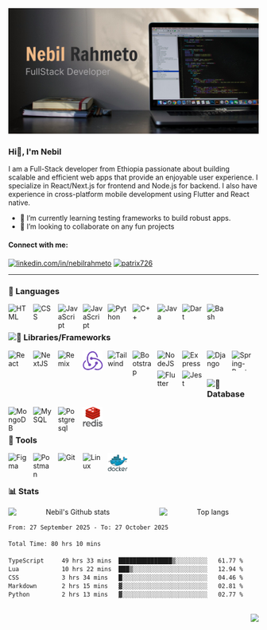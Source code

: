 

<img src="./ReadMe-Header.png">

### Hi👋, I'm Nebil
I am a Full-Stack developer from Ethiopia passionate about building scalable and efficient web apps that provide an enjoyable user experience. I specialize in React/Next.js for frontend and Node.js for backend. I also have experience in cross-platform mobile development using Flutter and React native.
- 🌱 I’m currently learning testing frameworks to build robust apps.
- 👯 I’m looking to collaborate on any fun projects
#### Connect with me:
<p align="left">  
<a href="https://linkedin.com/in/nebilrahmeto" target="blank"><img align="center" src="https://raw.githubusercontent.com/rahuldkjain/github-profile-readme-generator/master/src/images/icons/Social/linked-in-alt.svg" alt="linkedin.com/in/nebilrahmeto" height="30" width="40" /></a>  
<a href="https://www.leetcode.com/patrix726" target="blank"><img align="center" src="https://raw.githubusercontent.com/rahuldkjain/github-profile-readme-generator/master/src/images/icons/Social/leet-code.svg" alt="patrix726" height="30" width="40" /></a>  
</p>

---

### 🧰 Languages

<p align="left">
<img align="left" alt="HTML" width="40px" style="padding-right:10px;" src="https://cdn.jsdelivr.net/gh/devicons/devicon/icons/html5/html5-plain.svg" />
<img align="left" alt="CSS" width="40px" style="padding-right:10px;" src="https://cdn.jsdelivr.net/gh/devicons/devicon/icons/css3/css3-plain.svg" />
<img align="left" alt="JavaScript" width="40px" style="padding-right:10px;" src="https://cdn.jsdelivr.net/gh/devicons/devicon/icons/javascript/javascript-plain.svg" />
<img align="left" alt="JavaScript" width="40px" style="padding-right:10px;" src="https://cdn.jsdelivr.net/gh/devicons/devicon@latest/icons/typescript/typescript-original.svg" />
<img align="left" alt="Python" width="40px" style="padding-right:10px;" src="https://cdn.jsdelivr.net/gh/devicons/devicon/icons/python/python-plain.svg" />
<img align="left" alt="C++" width="40px" style="padding-right:10px;" src="https://cdn.jsdelivr.net/gh/devicons/devicon@latest/icons/cplusplus/cplusplus-original.svg" />
<img align="left" alt="Java" width="40px" style="padding-right:10px;" src="https://cdn.jsdelivr.net/gh/devicons/devicon/icons/java/java-original.svg"/>
<img align="left" alt="Dart" width="40px" style="padding-right:10px;" src="https://cdn.jsdelivr.net/gh/devicons/devicon@latest/icons/dart/dart-original.svg" />
<img align="left" alt="Bash" width="40px" src="https://img.icons8.com/?size=100&id=9MJf0ngDwS8z&format=png&color=000000" />
</p>

<br/>
<br/>

### <img alt="🧰" height="20px" src="https://img.icons8.com/?size=100&id=0SUK7eSJS0sH&format=png&color=000000"/> Libraries/Frameworks

<p align="left">
<img align="left" alt="React" width="40px" style="padding-right:10px;" src="https://cdn.jsdelivr.net/gh/devicons/devicon/icons/react/react-original.svg" />
<img align="left" alt="NextJS" width="40px" style="padding-right:10px;" src="https://cdn.jsdelivr.net/gh/devicons/devicon@latest/icons/nextjs/nextjs-original.svg" />
<img align="left" alt="Remix" width="40px" style="padding-right:10px;" src="https://remix.run/_brand/remix-letter-glowing.svg" />
<img align="left" alt="Redux"src="https://raw.githubusercontent.com/devicons/devicon/master/icons/redux/redux-original.svg" style="padding-right:10px;" alt="redux" width="40" height="40"/>
<img align="left" alt="Tailwind" width="40px" style="padding-right:10px;" src="https://cdn.jsdelivr.net/gh/devicons/devicon@latest/icons/tailwindcss/tailwindcss-original.svg" />
<img align="left" alt="Bootstrap" width="40px" style="padding-right:10px;" src="https://cdn.jsdelivr.net/gh/devicons/devicon/icons/bootstrap/bootstrap-original.svg" />
<img align="left" alt="NodeJS" width="40px" style="padding-right:10px;" src="https://cdn.jsdelivr.net/gh/devicons/devicon@latest/icons/nodejs/nodejs-original-wordmark.svg" />
<img align="left" alt="Express" width="40px" style="padding-right:10px;" src="https://img.icons8.com/?size=100&id=kg46nzoJrmTR&format=png&color=104A8F" />
<img align="left" alt="Django" src="https://cdn.worldvectorlogo.com/logos/django.svg" style="padding-right:10px;"  width="40" height="40"/>
<img align="left" alt="Spring-Boot" src="https://www.vectorlogo.zone/logos/springio/springio-icon.svg" style="padding-right:10px;" width="40" height="40"/>
<img align="left" alt="Flutter" width="40px" style="padding-right:10px;" src="https://cdn.jsdelivr.net/gh/devicons/devicon@latest/icons/flutter/flutter-original.svg" />
<img align="left" alt="Jest" src="https://www.vectorlogo.zone/logos/jestjsio/jestjsio-icon.svg" style="padding-right:10px;" width="40" height="40"/>

</p>

<br/>
<br/>

### <img alt="🧰" width="18px" src="https://img.icons8.com/?size=100&id=1476&format=png&color=104A8F"/> Database

<p align="left">
<img align="left" alt="MongoDB" width="40px" style="padding-right:10px;" src="https://cdn.jsdelivr.net/gh/devicons/devicon@latest/icons/mongodb/mongodb-original.svg" />
<img align="left" alt="MySQL" width="40px" style="padding-right:10px;" src="https://cdn.jsdelivr.net/gh/devicons/devicon@latest/icons/mysql/mysql-original.svg"/>
<img align="left" alt="Postgresql" width="40px" style="padding-right:10px;" src="https://cdn.jsdelivr.net/gh/devicons/devicon@latest/icons/postgresql/postgresql-original.svg" />
<img align="left" alt="Redis" width="40px" style="padding-right:10px;" src="https://raw.githubusercontent.com/devicons/devicon/master/icons/redis/redis-original-wordmark.svg" />
</p>


<br/>
<br/>

### 🔧 Tools

<p align="left">
<img src="https://raw.githubusercontent.com/devicons/devicon/master/icons/docker/docker-original-wordmark.svg" alt="docker" width="40" height="40"/>
<img align="left" alt="Figma" width="40px" style="padding-right:10px;" src="https://cdn.jsdelivr.net/gh/devicons/devicon@latest/icons/figma/figma-original.svg" />
<img align="left" alt="Postman" width="40px" style="padding-right:10px;" src="https://cdn.jsdelivr.net/gh/devicons/devicon@latest/icons/postman/postman-original.svg" />
<img align="left" alt="Git" width="40px" style="padding-right:10px;" src="https://cdn.jsdelivr.net/gh/devicons/devicon@latest/icons/git/git-original.svg" />
<img align="left" alt="Linux" width="40px" style="padding-right:10px;" src="https://cdn.jsdelivr.net/gh/devicons/devicon/icons/linux/linux-original.svg" />
</p>

### 📊 Stats

<div align="center" style="width: 100%; display: flex; flex-direction: row; align-items: center; justify-content: space-around; gap: 40px;">
  <img height=auto width=52.6% src="https://github-readme-stats.vercel.app/api?username=patrix726&show_icons=true&theme=github_dark" alt="Nebil's Github stats">
  <img height=auto width=40% src="https://github-readme-stats.vercel.app/api/top-langs/?username=patrix726&layout=compact&theme=github_dark&exclude_repo=CS1graphics-Project,dotfiles" alt="Top langs">
</div>
<!--START_SECTION:waka-->

```txt
From: 27 September 2025 - To: 27 October 2025

Total Time: 80 hrs 10 mins

TypeScript     49 hrs 33 mins  ███████████████▒░░░░░░░░░   61.77 %
Lua            10 hrs 22 mins  ███▒░░░░░░░░░░░░░░░░░░░░░   12.94 %
CSS            3 hrs 34 mins   █░░░░░░░░░░░░░░░░░░░░░░░░   04.46 %
Markdown       2 hrs 15 mins   ▓░░░░░░░░░░░░░░░░░░░░░░░░   02.81 %
Python         2 hrs 13 mins   ▓░░░░░░░░░░░░░░░░░░░░░░░░   02.77 %
```

<!--END_SECTION:waka-->
<br/>
<img align="right" src="https://komarev.com/ghpvc/?username=patrix726&color=ef8354&style=for-the-badge&abbreviated=true">

